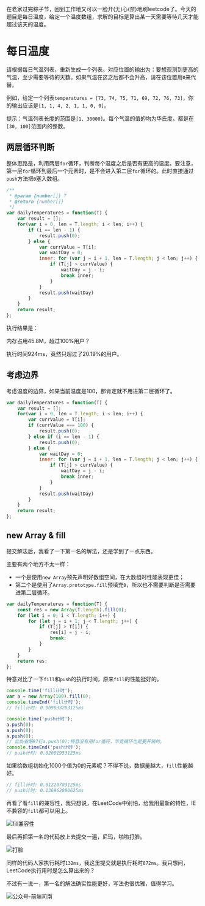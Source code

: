 在老家过完粽子节，回到工作地又可以一脸开(无)心(奈)地刷leetcode了。今天的题目是每日温度，给定一个温度数组，求解的目标是算出某一天需要等待几天才能超过该天的温度。

<!-- more -->

# 每日温度

请根据每日气温列表，重新生成一个列表。对应位置的输出为：要想观测到更高的气温，至少需要等待的天数。如果气温在这之后都不会升高，请在该位置用`0`来代替。

例如，给定一个列表`temperatures = [73, 74, 75, 71, 69, 72, 76, 73]`，你的输出应该是`[1, 1, 4, 2, 1, 1, 0, 0]`。

提示：气温列表长度的范围是`[1, 30000]`。每个气温的值的均为华氏度，都是在`[30, 100]`范围内的整数。


## 两层循环判断

整体思路是，利用两层`for`循环，判断每个温度之后是否有更高的温度。要注意，第一层`for`循环到最后一个元素时，是不会进入第二层`for`循环的。此时直接通过`push`方法把`0`塞入数组。

```javascript
/**
 * @param {number[]} T
 * @return {number[]}
 */
var dailyTemperatures = function(T) {
    var result = [];
    for(var i = 0, len = T.length; i < len; i++) {
        if (i == len - 1) {
            result.push(0);
        } else {
            var currValue = T[i];
            var waitDay = 0;
            inner: for (var j = i + 1, len = T.length; j < len; j++) {
                if (T[j] > currValue) {
                    waitDay = j - i;
                    break inner;
                }
            }
            result.push(waitDay)
        }
    }
    return result;
};
```

执行结果是：

内存占用45.8M，超过100%用户？

执行时间924ms，竟然只超过了20.19%的用户。

## 考虑边界

考虑温度的边界，如果当前温度是100，那肯定就不用进第二层循环了。

```javascript
var dailyTemperatures = function(T) {
    var result = [];
    for(var i = 0, len = T.length; i < len; i++) {
        var currValue = T[i];
        if (currValue === 100) {
            result.push(0); 
        } else if (i == len - 1) {
            result.push(0);
        } else {
            var waitDay = 0;
            inner: for (var j = i + 1, len = T.length; j < len; j++) {
                if (T[j] > currValue) {
                    waitDay = j - i;
                    break inner;
                }
            }
            result.push(waitDay)
        }
    }
    return result;
};
```

## new Array & fill

提交解法后，我看了一下第一名的解法，还是学到了一点东西。

主要有两个地方不太一样：

- 一个是使用`new Array`预先声明好数组空间，在大数组时性能表现更佳；
- 第二个是使用了`Array.prototype.fill`预填充`0`，所以也不需要判断是否需要进第二层循环。

```javascript
var dailyTemperatures = function(T) {
    const res = new Array(T.length).fill(0);
    for (let i = 0; i < T.length; i++) {
        for (let j = i + 1; j < T.length; j++) {
            if (T[j] > T[i]) {
                res[i] = j - i;
                break;
            }  
        }  
    }
    return res;
};
```

特意对比了一下`fill`和`push`的执行时间，原来`fill`的性能挺好的。

```javascript
console.time('fill计时');
var a = new Array(100).fill(0);
console.timeEnd('fill计时');
// fill计时: 0.009033203125ms

console.time('push计时');
a.push(0);
a.push(0);
a.push(0);
// 此处省略97行a.push(0);特意没有用for循环，毕竟循环也是要开销的。
console.timeEnd('push计时');
// push计时: 0.02001953125ms
```

如果给数组初始化1000个值为0的元素呢？不得不说，数据量越大，`fill`性能越好。

```javascript
// fill计时: 0.01220703125ms
// push计时: 0.136962890625ms
```

再看了看`fill`的兼容性，我只想说，在LeetCode中别怕，给我用最新的特性，IE不兼容的`fill`都可以用上。

![fill兼容性](http://qncdn.wbjiang.cn/fill%E5%85%BC%E5%AE%B9%E6%80%A7.png)

最后再把第一名的代码放上去提交一遍，尼玛，啪啪打脸。

![打脸](http://qncdn.wbjiang.cn/%E6%AF%8F%E6%97%A5%E6%B8%A9%E5%BA%A6%E7%94%A8%E4%BA%86%E7%AC%AC%E4%B8%80%E5%90%8D%E7%9A%84%E4%BB%A3%E7%A0%81%E7%BB%93%E6%9E%9C%E6%89%93%E8%84%B8.png)

同样的代码人家执行耗时`132ms`，我这里提交就是执行耗时`872ms`。我只想问，LeetCode执行用时是怎么算出来的？

不过有一说一，第一名的解法确实性能更好，写法也很优雅，值得学习。

![公众号-前端司南](http://qncdn.wbjiang.cn/%E5%89%8D%E7%AB%AF%E5%8F%B8%E5%8D%97%E5%90%8D%E7%89%87%E5%B8%A6%E5%BE%AE%E4%BF%A1.png)